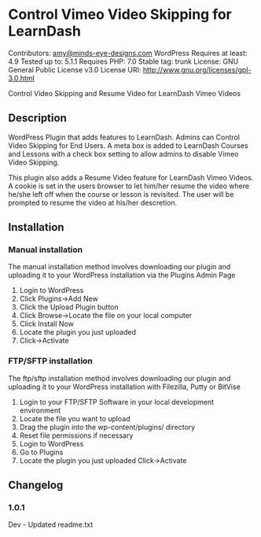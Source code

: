 Control Vimeo Video Skipping for LearnDash
=

Contributors: amy@minds-eye-designs.com
WordPress Requires at least: 4.9
Tested up to: 5.1.1
Requires PHP: 7.0
Stable tag: trunk
License: GNU General Public License v3.0
License URI: http://www.gnu.org/licenses/gpl-3.0.html

Control Video Skipping and Resume Video for LearnDash Vimeo Videos

## Description 
WordPress Plugin that adds features to LearnDash. Admins can Control Video Skipping for End Users. A meta box is added to LearnDash Courses and Lessons with a check box setting to allow admins to disable Vimeo Video Skipping. 

This plugin also adds a Resume Video feature for LearnDash Vimeo Videos. A cookie is set in the users browser to let him/her resume the video where he/she left off when the course or lesson is revisited. The user will be prompted to resume the video at his/her descretion.


## Installation

### Manual installation

The manual installation method involves downloading our plugin and uploading it to your WordPress installation via the Plugins Admin Page

1. Login to WordPress
1. Click Plugins->Add New
1. Click the Upload Plugin button
1. Click Browse->Locate the file on your local computer
1. Click Install Now
1. Locate the plugin you just uploaded
1. Click->Activate

### FTP/SFTP installation

The ftp/sftp installation method involves downloading our plugin and uploading it to your WordPress installation with Filezilla, Putty or BitVise

1. Login to your FTP/SFTP Software in your local development environment
1. Locate the file you want to upload
1. Drag the plugin into the wp-content/plugins/ directory
1. Reset file permissions if necessary
1. Login to WordPress
1. Go to Plugins
1. Locate the plugin you just uploaded
Click->Activate

## Changelog 

### 1.0.1

Dev - Updated readme.txt
